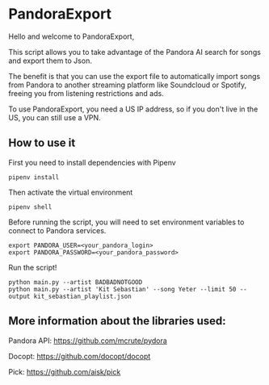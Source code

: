 
# PandoraExport

Hello and welcome to PandoraExport,  
  
This script allows you to take advantage of the Pandora AI search for songs and export them to Json. 

The benefit is that you can use the export file to automatically import songs from Pandora to another streaming platform like Soundcloud or Spotify, freeing you from listening restrictions and ads.
  
To use PandoraExport, you need a US IP address, so if you don't live in the US, you can still use a VPN.
  
## How to use it
First you need to install dependencies with Pipenv

    pipenv install

  Then activate the virtual environment
  

    pipenv shell

Before running the script, you will need to set environment variables to connect to Pandora services.

    export PANDORA_USER=<your_pandora_login>
    export PANDORA_PASSWORD=<your_pandora_password>

Run the script!

    python main.py --artist BADBADNOTGOOD
    python main.py --artist 'Kit Sebastian' --song Yeter --limit 50 --output kit_sebastian_playlist.json

## More information about the libraries used:
  
Pandora API: https://github.com/mcrute/pydora
  
Docopt: https://github.com/docopt/docopt

Pick: https://github.com/aisk/pick

